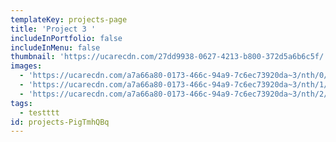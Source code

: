 ```yaml
---
templateKey: projects-page
title: 'Project 3 '
includeInPortfolio: false
includeInMenu: false
thumbnail: 'https://ucarecdn.com/27dd9938-0627-4213-b800-372d5a6b6c5f/'
images:
  - 'https://ucarecdn.com/a7a66a80-0173-466c-94a9-7c6ec73920da~3/nth/0/'
  - 'https://ucarecdn.com/a7a66a80-0173-466c-94a9-7c6ec73920da~3/nth/1/'
  - 'https://ucarecdn.com/a7a66a80-0173-466c-94a9-7c6ec73920da~3/nth/2/'
tags:
  - testttt
id: projects-PigTmhQBq
---
```


